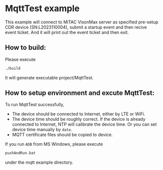 # MqttTest example
This example will connect to MiTAC VisonMax server as specified pre-setup CDR device (SN:L2023110004), submit a startup event and then recive event ticket.  And it will print out the event ticket and then exit.

## How to build:
Please execute
```sh
./build
```
It will generate executable project/MqttTest.

## How to setup environment and excute MqttTest:
To run MqttTest successfully,
* The device should be connected to Internet, either by LTE or WiFi.
* The device time should be roughly correct.  If the device is already connected to Internet, NTP will calibrate the device time.  Or you can set device time manually by `date`.
* MQTT certificate files should be copied to device.

If you run `ADB` from MS Windows, please execute
```sh
pushAndRun.bat
```
under the mqtt example directory.
